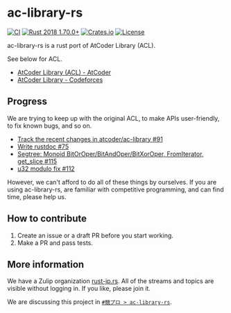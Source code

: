 # ac-library-rs

[![CI](https://github.com/rust-lang-ja/ac-library-rs/workflows/CI/badge.svg)](https://github.com/rust-lang-ja/ac-library-rs/actions?workflow=CI)
[![Rust 2018 1.70.0+](https://img.shields.io/badge/rust%202018-1.70.0+-lightgray.svg)](https://www.rust-lang.org)
[![Crates.io](https://img.shields.io/crates/v/ac-library-rs.svg)](https://crates.io/crates/ac-library-rs)
[![License](https://img.shields.io/crates/l/ac-library-rs.svg)](https://crates.io/crates/ac-library-rs)

ac-library-rs is a rust port of AtCoder Library (ACL).

See below for ACL.

- [AtCoder Library (ACL) - AtCoder](https://atcoder.jp/posts/517)
- [AtCoder Library - Codeforces](https://codeforces.com/blog/entry/82400)

## Progress

We are trying to keep up with the original ACL, to make APIs user-friendly, to fix known bugs, and so on.

- [Track the recent changes in atcoder/ac-library #91](https://github.com/rust-lang-ja/ac-library-rs/issues/91)
- [Write rustdoc #75](https://github.com/rust-lang-ja/ac-library-rs/issues/75)
- [Segtree: Monoid BitOrOper/BitAndOper/BitXorOper, FromIterator, get\_slice #115](https://github.com/rust-lang-ja/ac-library-rs/pull/115)
- [u32 modulo fix #112](https://github.com/rust-lang-ja/ac-library-rs/pull/112)

However, we can't afford to do all of these things by ourselves.
If you are using ac-library-rs, are familiar with competitive programming, and can find time, please help us.

## How to contribute

1. Create an issue or a draft PR before you start working.
2. Make a PR and pass tests.

## More information

We have a Zulip organization [rust-jp.rs](https://rust-jp.rs/).
All of the streams and topics are visible without logging in.
If you like, please join it.

We are discussing this project in [`#競プロ > ac-library-rs`](https://rust-lang-jp.zulipchat.com/#narrow/stream/334326-.E7.AB.B6.E3.83.97.E3.83.AD/topic/ac-library-rs).
